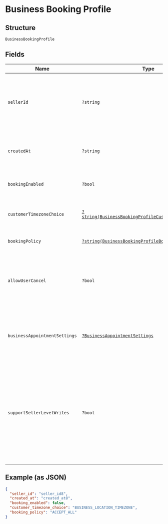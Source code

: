 
# Business Booking Profile

## Structure

`BusinessBookingProfile`

## Fields

| Name | Type | Tags | Description | Getter | Setter |
|  --- | --- | --- | --- | --- | --- |
| `sellerId` | `?string` | Optional | The ID of the seller, obtainable using the Merchants API.<br>**Constraints**: *Maximum Length*: `32` | getSellerId(): ?string | setSellerId(?string sellerId): void |
| `createdAt` | `?string` | Optional | The RFC 3339 timestamp specifying the booking's creation time. | getCreatedAt(): ?string | setCreatedAt(?string createdAt): void |
| `bookingEnabled` | `?bool` | Optional | Indicates whether the seller is open for booking. | getBookingEnabled(): ?bool | setBookingEnabled(?bool bookingEnabled): void |
| `customerTimezoneChoice` | [`?string(BusinessBookingProfileCustomerTimezoneChoice)`](../../doc/models/business-booking-profile-customer-timezone-choice.md) | Optional | Choices of customer-facing time zone used for bookings. | getCustomerTimezoneChoice(): ?string | setCustomerTimezoneChoice(?string customerTimezoneChoice): void |
| `bookingPolicy` | [`?string(BusinessBookingProfileBookingPolicy)`](../../doc/models/business-booking-profile-booking-policy.md) | Optional | Policies for accepting bookings. | getBookingPolicy(): ?string | setBookingPolicy(?string bookingPolicy): void |
| `allowUserCancel` | `?bool` | Optional | Indicates whether customers can cancel or reschedule their own bookings (`true`) or not (`false`). | getAllowUserCancel(): ?bool | setAllowUserCancel(?bool allowUserCancel): void |
| `businessAppointmentSettings` | [`?BusinessAppointmentSettings`](../../doc/models/business-appointment-settings.md) | Optional | The service appointment settings, including where and how the service is provided. | getBusinessAppointmentSettings(): ?BusinessAppointmentSettings | setBusinessAppointmentSettings(?BusinessAppointmentSettings businessAppointmentSettings): void |
| `supportSellerLevelWrites` | `?bool` | Optional | Indicates whether the seller's subscription to Square Appointments supports creating, updating or canceling an appointment through the API (`true`) or not (`false`) using seller permission. | getSupportSellerLevelWrites(): ?bool | setSupportSellerLevelWrites(?bool supportSellerLevelWrites): void |

## Example (as JSON)

```json
{
  "seller_id": "seller_id8",
  "created_at": "created_at8",
  "booking_enabled": false,
  "customer_timezone_choice": "BUSINESS_LOCATION_TIMEZONE",
  "booking_policy": "ACCEPT_ALL"
}
```

